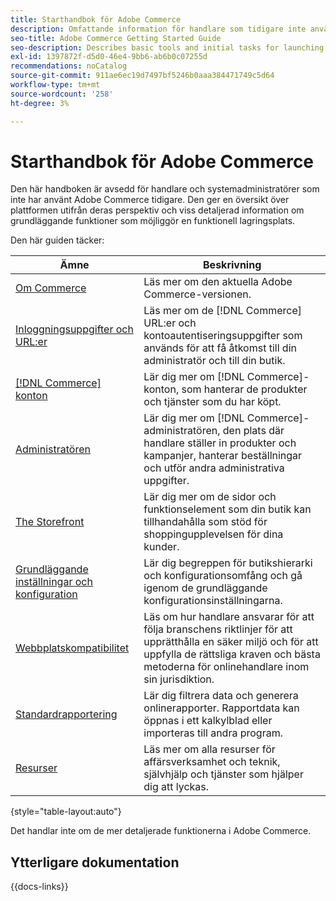 ```yaml
---
title: Starthandbok för Adobe Commerce
description: Omfattande information för handlare som tidigare inte använt Adobe Commerce.
seo-title: Adobe Commerce Getting Started Guide
seo-description: Describes basic tools and initial tasks for launching an Adobe Commerce or Magento Open Source store.
exl-id: 1397872f-d5d0-46e4-9bb6-ab6b0c07255d
recommendations: noCatalog
source-git-commit: 911ae6ec19d7497bf5246b0aaa384471749c5d64
workflow-type: tm+mt
source-wordcount: '258'
ht-degree: 3%

---
```


# Starthandbok för Adobe Commerce

Den här handboken är avsedd för handlare och systemadministratörer som inte har använt Adobe Commerce tidigare. Den ger en översikt över plattformen utifrån deras perspektiv och viss detaljerad information om grundläggande funktioner som möjliggör en funktionell lagringsplats.

Den här guiden täcker:

| Ämne | Beskrivning |
| ------- | ----------- |
| [Om Commerce](about.md) | Läs mer om den aktuella Adobe Commerce-versionen. |
| [Inloggningsuppgifter och URL:er](login-urls.md) | Läs mer om de [!DNL Commerce] URL:er och kontoautentiseringsuppgifter som används för att få åtkomst till din administratör och till din butik. |
| [[!DNL Commerce] konton](commerce-account-create.md) | Lär dig mer om [!DNL Commerce]-konton, som hanterar de produkter och tjänster som du har köpt. |
| [Administratören](admin.md) | Lär dig mer om [!DNL Commerce]-administratören, den plats där handlare ställer in produkter och kampanjer, hanterar beställningar och utför andra administrativa uppgifter. |
| [The Storefront](storefront.md) | Lär dig mer om de sidor och funktionselement som din butik kan tillhandahålla som stöd för shoppingupplevelsen för dina kunder. |
| [Grundläggande inställningar och konfiguration](websites-stores-views.md) | Lär dig begreppen för butikshierarki och konfigurationsomfång och gå igenom de grundläggande konfigurationsinställningarna. |
| [Webbplatskompatibilitet](privacy-policy.md) | Läs om hur handlare ansvarar för att följa branschens riktlinjer för att upprätthålla en säker miljö och för att uppfylla de rättsliga kraven och bästa metoderna för onlinehandlare inom sin jurisdiktion. |
| [Standardrapportering](reports-menu.md) | Lär dig filtrera data och generera onlinerapporter. Rapportdata kan öppnas i ett kalkylblad eller importeras till andra program. |
| [Resurser](resources.md) | Läs mer om alla resurser för affärsverksamhet och teknik, självhjälp och tjänster som hjälper dig att lyckas. |

{style="table-layout:auto"}

Det handlar inte om de mer detaljerade funktionerna i Adobe Commerce.

## Ytterligare dokumentation

{{docs-links}}

